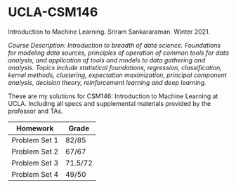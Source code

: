 # UCLA-CSM146
Introduction to Machine Learning. Sriram Sankararaman. Winter 2021.

*Course Description: Introduction to breadth of data science. Foundations for modeling data sources, principles of operation of common tools for data analysis, and application of tools and models to data gathering and analysis. Topics include statistical foundations, regression, classification, kernel methods, clustering, expectation maximization, principal component analysis, decision theory, reinforcement learning and deep learning.*

These are my solutions for CSM146: Introduction to Machine Learning at UCLA. Including all specs and supplemental materials provided by the professor and TAs.

Homework | Grade
-------- | -------------
Problem Set 1 | 82/85
Problem Set 2 | 67/67
Problem Set 3 | 71.5/72
Problem Set 4 | 49/50
